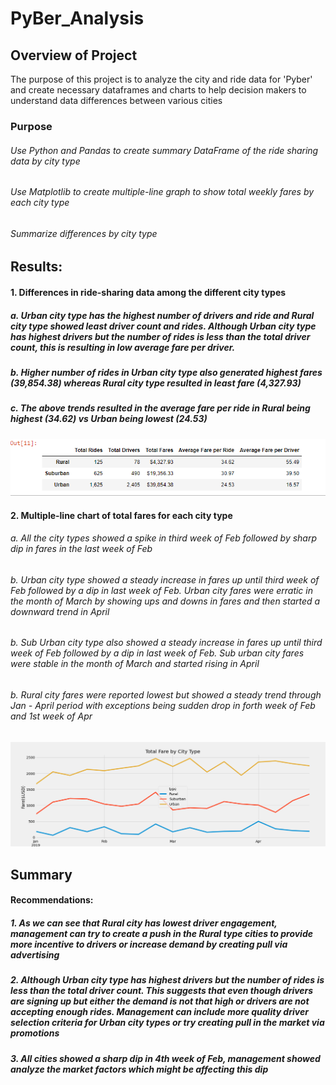 # PyBer_Analysis
## Overview of Project
The purpose of this project is to analyze the city and ride data for 'Pyber' and create necessary dataframes and charts to help decision makers to understand data differences between various cities
### Purpose
###### Use Python and Pandas to create summary DataFrame of the ride sharing data by city type
###### Use Matplotlib to create multiple-line graph to show total weekly fares by each city type
###### Summarize differences by city type

## Results: 

#### 1. Differences in ride-sharing data among the different city types
##### a. Urban city type has the highest number of drivers and ride and Rural city type showed least driver count and rides. Although Urban city type has highest drivers but the number of rides is less than the total driver count, this is resulting in low average fare per driver.
##### b. Higher number of rides in Urban city type also generated highest fares (39,854.38) whereas Rural city type resulted in least fare (4,327.93)
##### c. The above trends resulted in the average fare per ride in Rural being highest (34.62) vs Urban being lowest (24.53)

![alt text](https://github.com/vd1310/PyBer_Analysis/blob/main/pyber_summrydf.PNG)

#### 2. Multiple-line chart of total fares for each city type
###### a. All the city types showed a spike in third week of Feb followed by sharp dip in fares in the last week of Feb
###### b. Urban city type showed a steady increase in fares up until third week of Feb followed by a dip in last week of Feb. Urban city fares were erratic in the month of March by showing ups and downs in fares and then started a downward trend in April
###### b. Sub Urban city type also showed a steady increase in fares up until third week of Feb followed by a dip in last week of Feb. Sub urban city fares were stable in the month of March and started rising in April
###### b. Rural city fares were reported lowest but showed a steady trend through Jan - April period with exceptions being sudden drop in forth week of Feb and 1st week of Apr

![alt text](https://github.com/vd1310/PyBer_Analysis/blob/main/PyBer_fare_summary.png)


## Summary
#### Recommendations:
##### 1. As we can see that Rural city has lowest driver engagement, management can try to create a push in the Rural type cities to provide more incentive to drivers or increase demand by creating pull via advertising
##### 2. Although Urban city type has highest drivers but the number of rides is less than the total driver count. This suggests that even though drivers are signing up but either the demand is not that high or drivers are not accepting enough rides. Management can include more quality driver selection criteria for Urban city types or try creating pull in the market via promotions
##### 3. All cities showed a sharp dip in 4th week of Feb, management showed analyze the market factors which might be affecting this dip

